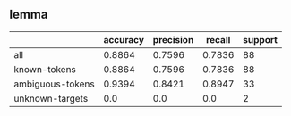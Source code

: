 
## lemma

|                  | accuracy | precision | recall | support |
|------------------|----------|-----------|--------|---------|
| all              | 0.8864   | 0.7596    | 0.7836 | 88      |
| known-tokens     | 0.8864   | 0.7596    | 0.7836 | 88      |
| ambiguous-tokens | 0.9394   | 0.8421    | 0.8947 | 33      |
| unknown-targets  | 0.0      | 0.0       | 0.0    | 2       |

